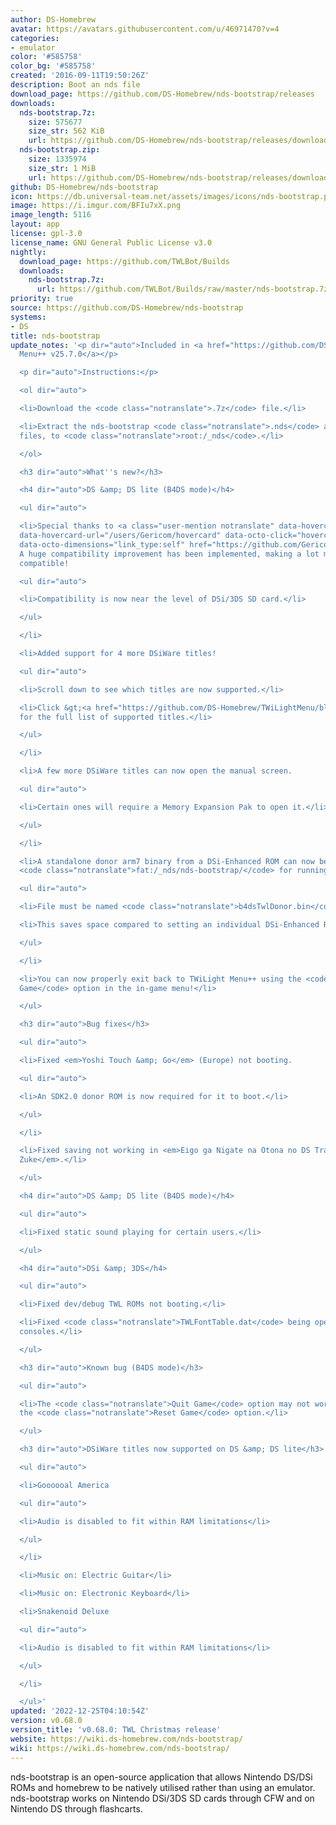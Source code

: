```yaml
---
author: DS-Homebrew
avatar: https://avatars.githubusercontent.com/u/46971470?v=4
categories:
- emulator
color: '#585758'
color_bg: '#585758'
created: '2016-09-11T19:50:26Z'
description: Boot an nds file
download_page: https://github.com/DS-Homebrew/nds-bootstrap/releases
downloads:
  nds-bootstrap.7z:
    size: 575677
    size_str: 562 KiB
    url: https://github.com/DS-Homebrew/nds-bootstrap/releases/download/v0.68.0/nds-bootstrap.7z
  nds-bootstrap.zip:
    size: 1335974
    size_str: 1 MiB
    url: https://github.com/DS-Homebrew/nds-bootstrap/releases/download/v0.68.0/nds-bootstrap.zip
github: DS-Homebrew/nds-bootstrap
icon: https://db.universal-team.net/assets/images/icons/nds-bootstrap.png
image: https://i.imgur.com/BFIu7xX.png
image_length: 5116
layout: app
license: gpl-3.0
license_name: GNU General Public License v3.0
nightly:
  download_page: https://github.com/TWLBot/Builds
  downloads:
    nds-bootstrap.7z:
      url: https://github.com/TWLBot/Builds/raw/master/nds-bootstrap.7z
priority: true
source: https://github.com/DS-Homebrew/nds-bootstrap
systems:
- DS
title: nds-bootstrap
update_notes: '<p dir="auto">Included in <a href="https://github.com/DS-Homebrew/TWiLightMenu/releases/tag/v25.7.0"><strong>TW</strong>i<strong>L</strong>ight
  Menu++ v25.7.0</a></p>

  <p dir="auto">Instructions:</p>

  <ol dir="auto">

  <li>Download the <code class="notranslate">.7z</code> file.</li>

  <li>Extract the nds-bootstrap <code class="notranslate">.nds</code> and <code class="notranslate">.ver</code>
  files, to <code class="notranslate">root:/_nds</code>.</li>

  </ol>

  <h3 dir="auto">What''s new?</h3>

  <h4 dir="auto">DS &amp; DS lite (B4DS mode)</h4>

  <ul dir="auto">

  <li>Special thanks to <a class="user-mention notranslate" data-hovercard-type="user"
  data-hovercard-url="/users/Gericom/hovercard" data-octo-click="hovercard-link-click"
  data-octo-dimensions="link_type:self" href="https://github.com/Gericom">@Gericom</a>:
  A huge compatibility improvement has been implemented, making a lot more DS games
  compatible!

  <ul dir="auto">

  <li>Compatibility is now near the level of DSi/3DS SD card.</li>

  </ul>

  </li>

  <li>Added support for 4 more DSiWare titles!

  <ul dir="auto">

  <li>Scroll down to see which titles are now supported.</li>

  <li>Click &gt;<a href="https://github.com/DS-Homebrew/TWiLightMenu/blob/184d8e864c9e70c20fdab0a600411e6bb4dfe18b/universal/include/compatibleDSiWareMap.h">here</a>&lt;
  for the full list of supported titles.</li>

  </ul>

  </li>

  <li>A few more DSiWare titles can now open the manual screen.

  <ul dir="auto">

  <li>Certain ones will require a Memory Expansion Pak to open it.</li>

  </ul>

  </li>

  <li>A standalone donor arm7 binary from a DSi-Enhanced ROM can now be loaded from
  <code class="notranslate">fat:/_nds/nds-bootstrap/</code> for running DSiWare.

  <ul dir="auto">

  <li>File must be named <code class="notranslate">b4dsTwlDonor.bin</code>.</li>

  <li>This saves space compared to setting an individual DSi-Enhanced ROM as a donor.</li>

  </ul>

  </li>

  <li>You can now properly exit back to TWiLight Menu++ using the <code class="notranslate">Quit
  Game</code> option in the in-game menu!</li>

  </ul>

  <h3 dir="auto">Bug fixes</h3>

  <ul dir="auto">

  <li>Fixed <em>Yoshi Touch &amp; Go</em> (Europe) not booting.

  <ul dir="auto">

  <li>An SDK2.0 donor ROM is now required for it to boot.</li>

  </ul>

  </li>

  <li>Fixed saving not working in <em>Eigo ga Nigate na Otona no DS Training: Eigo
  Zuke</em>.</li>

  </ul>

  <h4 dir="auto">DS &amp; DS lite (B4DS mode)</h4>

  <ul dir="auto">

  <li>Fixed static sound playing for certain users.</li>

  </ul>

  <h4 dir="auto">DSi &amp; 3DS</h4>

  <ul dir="auto">

  <li>Fixed dev/debug TWL ROMs not booting.</li>

  <li>Fixed <code class="notranslate">TWLFontTable.dat</code> being opened on non-CHN/KOR
  consoles.</li>

  </ul>

  <h3 dir="auto">Known bug (B4DS mode)</h3>

  <ul dir="auto">

  <li>The <code class="notranslate">Quit Game</code> option may not work after using
  the <code class="notranslate">Reset Game</code> option.</li>

  </ul>

  <h3 dir="auto">DSiWare titles now supported on DS &amp; DS lite</h3>

  <ul dir="auto">

  <li>Goooooal America

  <ul dir="auto">

  <li>Audio is disabled to fit within RAM limitations</li>

  </ul>

  </li>

  <li>Music on: Electric Guitar</li>

  <li>Music on: Electronic Keyboard</li>

  <li>Snakenoid Deluxe

  <ul dir="auto">

  <li>Audio is disabled to fit within RAM limitations</li>

  </ul>

  </li>

  </ul>'
updated: '2022-12-25T04:10:54Z'
version: v0.68.0
version_title: 'v0.68.0: TWL Christmas release'
website: https://wiki.ds-homebrew.com/nds-bootstrap/
wiki: https://wiki.ds-homebrew.com/nds-bootstrap/
---
```

nds-bootstrap is an open-source application that allows Nintendo DS/DSi ROMs and homebrew to be natively utilised rather than using an emulator. nds-bootstrap works on Nintendo DSi/3DS SD cards through CFW and on Nintendo DS through flashcarts.